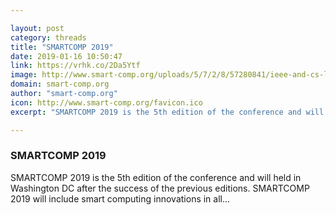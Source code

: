 ```yaml
---

layout: post
category: threads
title: "SMARTCOMP 2019"
date: 2019-01-16 10:50:47
link: https://vrhk.co/2Da5Ytf
image: http://www.smart-comp.org/uploads/5/7/2/8/57280841/ieee-and-cs-logos-6-orig_2.png
domain: smart-comp.org
author: "smart-comp.org"
icon: http://www.smart-comp.org/favicon.ico
excerpt: "​SMARTCOMP 2019 is the 5th edition of the conference and will held in Washington DC after the success of the previous editions. SMARTCOMP 2019 will include smart computing innovations in all..."

---
```


### SMARTCOMP 2019

​SMARTCOMP 2019 is the 5th edition of the conference and will held in Washington DC after the success of the previous editions. SMARTCOMP 2019 will include smart computing innovations in all...